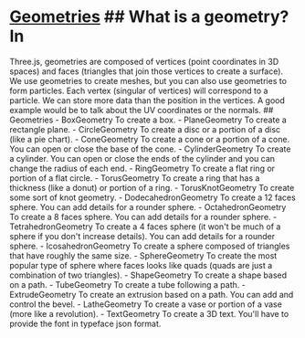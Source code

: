 # [Geometries](https://threejs-journey.com/lessons/9#what-is-a-geometry) ## What is a geometry? In

Three.js, geometries are composed of vertices (point coordinates in 3D spaces) and faces (triangles
that join those vertices to create a surface). We use geometries to create meshes, but you can also
use geometries to form particles. Each vertex (singular of vertices) will correspond to a particle.
We can store more data than the position in the vertices. A good example would be to talk about the
UV coordinates or the normals. ## Geometries - BoxGeometry To create a box. - PlaneGeometry To
create a rectangle plane. - CircleGeometry To create a disc or a portion of a disc (like a pie
chart). - ConeGeometry To create a cone or a portion of a cone. You can open or close the base of
the cone. - CylinderGeometry To create a cylinder. You can open or close the ends of the cylinder
and you can change the radius of each end. - RingGeometry To create a flat ring or portion of a flat
circle. - TorusGeometry To create a ring that has a thickness (like a donut) or portion of a ring. -
TorusKnotGeometry To create some sort of knot geometry. - DodecahedronGeometry To create a 12 faces
sphere. You can add details for a rounder sphere. - OctahedronGeometry To create a 8 faces sphere.
You can add details for a rounder sphere. - TetrahedronGeometry To create a 4 faces sphere (it won't
be much of a sphere if you don't increase details). You can add details for a rounder sphere. -
IcosahedronGeometry To create a sphere composed of triangles that have roughly the same size. -
SphereGeometry To create the most popular type of sphere where faces looks like quads (quads are
just a combination of two triangles). - ShapeGeometry To create a shape based on a path. -
TubeGeometry To create a tube following a path. - ExtrudeGeometry To create an extrusion based on a
path. You can add and control the bevel. - LatheGeometry To create a vase or portion of a vase (more
like a revolution). - TextGeometry To create a 3D text. You'll have to provide the font in typeface
json format.
